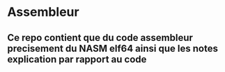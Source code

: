 # Assembleur
## Ce repo contient que du code assembleur precisement du NASM elf64 ainsi que les notes explication par rapport au code 

